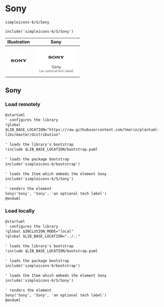 # Sony


```text
simpleicons-6/S/Sony
```

```text
include('simpleicons-6/S/Sony')
```



| Illustration | Sony |
| :---: | :---: |
| ![illustration for Illustration](../../simpleicons-6/S/Sony.png) | ![illustration for Sony](../../simpleicons-6/S/Sony.Local.png) |




## Sony

### Load remotely
```plantuml
@startuml
' configures the library
!global $LIB_BASE_LOCATION="https://raw.githubusercontent.com/tmorin/plantuml-libs/master/distribution"

' loads the library's bootstrap
!include $LIB_BASE_LOCATION/bootstrap.puml

' loads the package bootstrap
include('simpleicons-6/bootstrap')

' loads the Item which embeds the element Sony
include('simpleicons-6/S/Sony')

' renders the element
Sony('Sony', 'Sony', 'an optional tech label')
@enduml
```

### Load locally
```plantuml
@startuml
' configures the library
!global $INCLUSION_MODE="local"
!global $LIB_BASE_LOCATION="../.."

' loads the library's bootstrap
!include $LIB_BASE_LOCATION/bootstrap.puml

' loads the package bootstrap
include('simpleicons-6/bootstrap')

' loads the Item which embeds the element Sony
include('simpleicons-6/S/Sony')

' renders the element
Sony('Sony', 'Sony', 'an optional tech label')
@enduml
```


